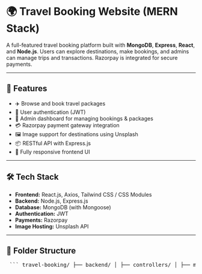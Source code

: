 # 🌍 Travel Booking Website (MERN Stack)

A full-featured travel booking platform built with **MongoDB**, **Express**, **React**, and **Node.js**. Users can explore destinations, make bookings, and admins can manage trips and transactions. Razorpay is integrated for secure payments.

---

## 🚀 Features

- ✈️ Browse and book travel packages
- 👤 User authentication (JWT)
- 🔐 Admin dashboard for managing bookings & packages
- 💳 Razorpay payment gateway integration
- 🖼️ Image support for destinations using Unsplash
- 📦 RESTful API with Express.js
- 📱 Fully responsive frontend UI

---

## 🛠️ Tech Stack

- **Frontend:** React.js, Axios, Tailwind CSS / CSS Modules
- **Backend:** Node.js, Express.js
- **Database:** MongoDB (with Mongoose)
- **Authentication:** JWT
- **Payments:** Razorpay
- **Image Hosting:** Unsplash API

---

## 📁 Folder Structure
<pre lang="markdown"> ``` travel-booking/ ├── backend/ │ ├── controllers/ │ ├── models/ │ ├── routes/ │ ├── config/ │ └── server.js ├── frontend/ │ ├── public/ │ └── src/ │ ├── components/ │ ├── pages/ │ ├── App.js │ └── index.js └── README.md ``` </pre>
